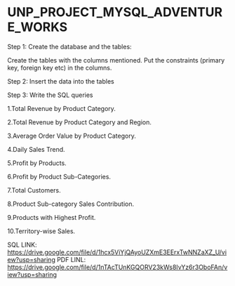 
# UNP_PROJECT_MYSQL_ADVENTURE_WORKS

Step 1: Create the database and the tables:

Create the tables with the columns mentioned. Put the constraints (primary key, foreign key etc) in the columns.

Step 2: Insert the data into the tables

Step 3: Write the SQL queries

1.Total Revenue by Product Category.

2.Total Revenue by Product Category and Region.

3.Average Order Value by Product Category.

4.Daily Sales Trend.

5.Profit by Products.

6.Profit by Product Sub-Categories.

7.Total Customers.

8.Product Sub-category Sales Contribution.

9.Products with Highest Profit.

10.Territory-wise Sales.

SQL LINK: https://drive.google.com/file/d/1hcx5ViYjQAyoUZXmE3EErxTwNNZaXZ_U/view?usp=sharing
PDF LINL: https://drive.google.com/file/d/1nTAcTUnKGQORV23kWs8IvYz6r3OboFAn/view?usp=sharing
